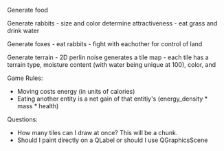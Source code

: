 Generate food

Generate rabbits
    - size and color determine attractiveness
    - eat grass and drink water

Generate foxes
    - eat rabbits
    - fight with eachother for control of land

Generate terrain
    - 2D perlin noise generates a tile map
    - each tile has a terrain type, moisture content (with water being unique at 100), color, and 


Game Rules:
- Moving costs energy (in units of calories)
- Eating another entity is a net gain of that entitiy's (energy_density * mass * health)


Questions:
- How many tiles can I draw at once? This will be a chunk.
- Should I paint directly on a QLabel or should I use QGraphicsScene